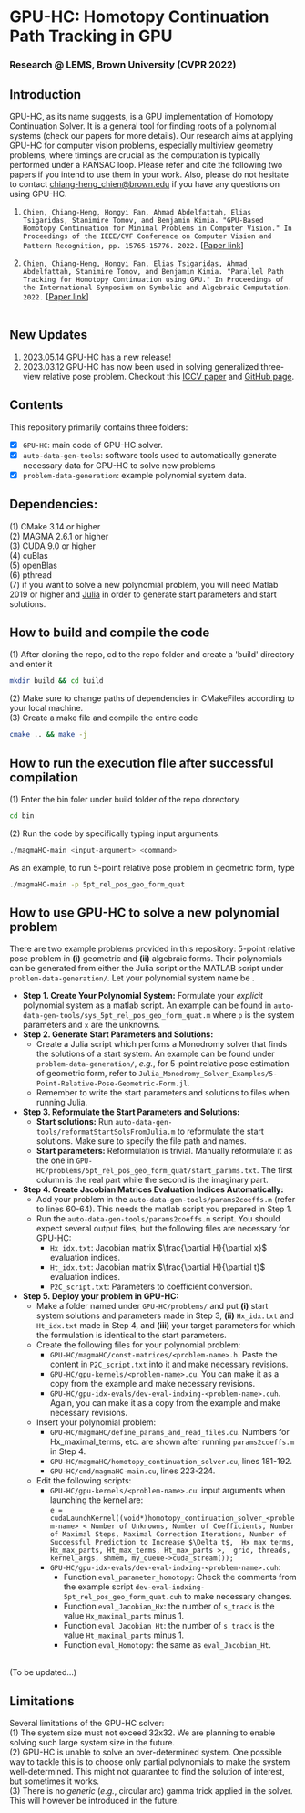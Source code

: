 # GPU-HC: Homotopy Continuation Path Tracking in GPU
### Research @ LEMS, Brown University (CVPR 2022)
## Introduction
GPU-HC, as its name suggests, is a GPU implementation of Homotopy Continuation Solver. It is a general tool for finding roots of a polynomial systems (check our papers for more details). Our research aims at applying GPU-HC for computer vision problems, especially multiview geometry problems, where timings are crucial as the computation is typically performed under a RANSAC loop. Please refer and cite the following two papers if you intend to use them in your work. Also, please do not hesitate to contact chiang-heng_chien@brown.edu if you have any questions on using GPU-HC. <br />

1. ``Chien, Chiang-Heng, Hongyi Fan, Ahmad Abdelfattah, Elias Tsigaridas, Stanimire Tomov, and Benjamin Kimia. "GPU-Based Homotopy Continuation for Minimal Problems in Computer Vision." In Proceedings of the IEEE/CVF Conference on Computer Vision and Pattern Recognition, pp. 15765-15776. 2022.`` [[Paper link](https://openaccess.thecvf.com/content/CVPR2022/html/Chien_GPU-Based_Homotopy_Continuation_for_Minimal_Problems_in_Computer_Vision_CVPR_2022_paper.html)] <br />

2. ``Chien, Chiang-Heng, Hongyi Fan, Elias Tsigaridas, Ahmad Abdelfattah, Stanimire Tomov, and Benjamin Kimia. "Parallel Path Tracking for Homotopy Continuation using GPU." In Proceedings of the International Symposium on Symbolic and Algebraic Computation. 2022.`` [[Paper link](https://par.nsf.gov/biblio/10333125)] <br /> <br />

## New Updates
1. 2023.05.14 GPU-HC has a new release! <br />
2. 2023.03.12 GPU-HC has now been used in solving generalized three-view relative pose problem. Checkout this [ICCV paper](https://openaccess.thecvf.com/content/ICCV2023/papers/Ding_Minimal_Solutions_to_Generalized_Three-View_Relative_Pose_Problem_ICCV_2023_paper.pdf) and [GitHub page](https://github.com/C-H-Chien/Three_View_Generalized_Camera). <br />

## Contents
This repository primarily contains three folders: <br />
- [x] ``GPU-HC``: main code of GPU-HC solver. <br />
- [x] ``auto-data-gen-tools``: software tools used to automatically generate necessary data for GPU-HC to solve new problems <br />
- [x] ``problem-data-generation``: example polynomial system data. <br />

## Dependencies:
(1) CMake 3.14 or higher <br />
(2) MAGMA 2.6.1 or higher <br />
(3) CUDA 9.0 or higher <br />
(4) cuBlas <br />
(5) openBlas <br />
(6) pthread <br />
(7) if you want to solve a new polynomial problem, you will need Matlab 2019 or higher and [Julia](https://julialang.org/downloads/) in order to generate start parameters and start solutions.

## How to build and compile the code
(1) After cloning the repo, cd to the repo folder and create a 'build' directory and enter it
```bash
mkdir build && cd build
```
(2) Make sure to change paths of dependencies in CMakeFiles according to your local machine. <br />
(3) Create a make file and compile the entire code <br />
```bash
cmake .. && make -j
```

## How to run the execution file after successful compilation
(1) Enter the bin foler under build folder of the repo dorectory
```bash
cd bin
```
(2) Run the code by specifically typing input arguments.
```bash
./magmaHC-main <input-argument> <command>
```
As an example, to run 5-point relative pose problem in geometric form, type
```bash
./magmaHC-main -p 5pt_rel_pos_geo_form_quat
```

## How to use GPU-HC to solve a new polynomial problem
There are two example problems provided in this repository: 5-point relative pose problem in __(i)__ geometric and __(ii)__ algebraic forms. Their polynomials can be generated from either the Julia script or the MATLAB script under ``problem-data-generation/``. Let your polynomial system name be <problem-name>. <br />
- **Step 1. Create Your Polynomial System:** Formulate your _explicit_ polynomial system as a matlab script. An example can be found in ``auto-data-gen-tools/sys_5pt_rel_pos_geo_form_quat.m`` where ``p`` is the system parameters and ``x`` are the unknowns. 
- **Step 2. Generate Start Parameters and Solutions:** 
	- Create a Julia script which perfoms a Monodromy solver that finds the solutions of a start system. An example can be found under ``problem-data-generation/``, _e.g._, for 5-point relative pose estimation of geometric form, refer to ``Julia_Monodromy_Solver_Examples/5-Point-Relative-Pose-Geometric-Form.jl``. <br />
	- Remember to write the start parameters and solutions to files when running Julia. <br />
- **Step 3. Reformulate the Start Parameters and Solutions:** <br />
	- **Start solutions:** Run ``auto-data-gen-tools/reformatStartSolsFromJulia.m`` to reformulate the start solutions. Make sure to specify the file path and names. <br />
	- **Start parameters:** Reformulation is trivial. Manually reformulate it as the one in ``GPU-HC/problems/5pt_rel_pos_geo_form_quat/start_params.txt``. The first column is the real part while the second is the imaginary part. <br />
- **Step 4. Create Jacobian Matrices Evaluation Indices Automatically:** <br />
	- Add your problem in the ``auto-data-gen-tools/params2coeffs.m`` (refer to lines 60-64). This needs the matlab script you prepared in Step 1. <br />
	- Run the ``auto-data-gen-tools/params2coeffs.m`` script. You should expect several output files, but the following files are necessary for GPU-HC: <br />
		- ``Hx_idx.txt``: Jacobian matrix $\frac{\partial H}{\partial x}$ evaluation indices. <br />
		- ``Ht_idx.txt``: Jacobian matrix $\frac{\partial H}{\partial t}$ evaluation indices. <br />
		- ``P2C_script.txt``: Parameters to coefficient conversion.
- **Step 5. Deploy your problem in GPU-HC:** 
	- Make a folder named <problem-name> under ``GPU-HC/problems/`` and put __(i)__ start system solutions and parameters made in Step 3, __(ii)__ ``Hx_idx.txt`` and ``Ht_idx.txt`` made in Step 4, and __(iii)__ your target parameters for which the formulation is identical to the start parameters.
	- Create the following files for your polynomial problem:
		- ``GPU-HC/magmaHC/const-matrices/<problem-name>.h``. Paste the content in ``P2C_script.txt`` into it and make necessary revisions.
		- ``GPU-HC/gpu-kernels/<problem-name>.cu``. You can make it as a copy from the example and make necessary revisions.
		- ``GPU-HC/gpu-idx-evals/dev-eval-indxing-<problem-name>.cuh``. Again, you can make it as a copy from the example and make necessary revisions.
	- Insert your polynomial problem:
		- ``GPU-HC/magmaHC/define_params_and_read_files.cu``. Numbers for Hx_maximal_terms, etc. are shown after running ``params2coeffs.m`` in Step 4.
		- ``GPU-HC/magmaHC/homotopy_continuation_solver.cu``, lines 181-192.
		- ``GPU-HC/cmd/magmaHC-main.cu``, lines 223-224.
	- Edit the following scripts:
		- ``GPU-HC/gpu-kernels/<problem-name>.cu``: input arguments when launching the kernel are: <br />
``
e = cudaLaunchKernel((void*)homotopy_continuation_solver_<problem-name>
    < Number of Unknowns, Number of Coefficients, Number of Maximal Steps,
      Maximal Correction Iterations, Number of Successful Prediction to Increase $\Delta t$, 
      Hx_max_terms, Hx_max_parts, Ht_max_terms, Ht_max_parts >, 
    grid, threads, kernel_args, shmem, my_queue->cuda_stream());
``
		- ``GPU-HC/gpu-idx-evals/dev-eval-indxing-<problem-name>.cuh``:
			- Function ``eval_parameter_homotopy``: Check the comments from the example script ``dev-eval-indxing-5pt_rel_pos_geo_form_quat.cuh`` to make necessary changes.
			- Function ``eval_Jacobian_Hx``: the number of ``s_track`` is the value ``Hx_maximal_parts`` minus 1.
			- Function ``eval_Jacobian_Ht``: the number of ``s_track`` is the value ``Ht_maximal_parts`` minus 1.
			- Function ``eval_Homotopy``: the same as ``eval_Jacobian_Ht``.

<br />
(To be updated...) <br />

## Limitations
Several limitations of the GPU-HC solver: <br />
(1) The system size must not exceed 32x32. We are planning to enable solving such large system size in the future. <br />
(2) GPU-HC is unable to solve an over-determined system. One possible way to tackle this is to choose only partial polynomials to make the system well-determined. This might not guarantee to find the solution of interest, but sometimes it works. <br />
(3) There is no _generic_ (_e.g._, circular arc) gamma trick applied in the solver. This will however be introduced in the future.
